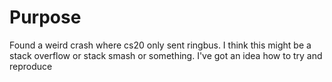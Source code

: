 # Purpose

Found a weird crash where cs20 only sent ringbus.  I think this might be a stack overflow or stack smash or something.  I've got an idea how to try and reproduce